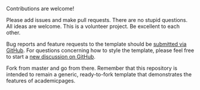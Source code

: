 Contributions are welcome! 

Please add issues and make pull requests. There are no stupid questions. All ideas are welcome. This is a volunteer project. Be excellent to each other.

Bug reports and feature requests to the template  should be [submitted via GitHub](https://github.com/pankaj-codes/ut/issues/new/choose). For questions concerning how to style the template, please feel free to start a [new discussion on GitHub](https://github.com/pankaj-codes/ut/discussions).

Fork from master and go from there. Remember that this repository is intended to remain a generic, ready-to-fork template that demonstrates the features of academicpages.

